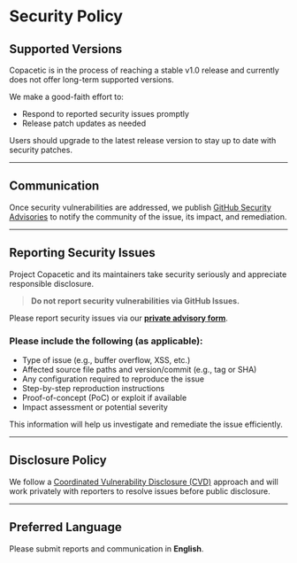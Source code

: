 # Security Policy

## Supported Versions

Copacetic is in the process of reaching a stable v1.0 release and currently does not offer long-term supported versions.

We make a good-faith effort to:
- Respond to reported security issues promptly
- Release patch updates as needed

Users should upgrade to the latest release version to stay up to date with security patches.

---

## Communication

Once security vulnerabilities are addressed, we publish [GitHub Security Advisories](https://github.com/project-copacetic/copacetic/security/advisories) to notify the community of the issue, its impact, and remediation.

---

## Reporting Security Issues

Project Copacetic and its maintainers take security seriously and appreciate responsible disclosure.

> **Do not report security vulnerabilities via GitHub Issues.**

Please report security issues via our **[private advisory form](https://github.com/project-copacetic/copacetic/security/advisories/new)**.

### Please include the following (as applicable):
- Type of issue (e.g., buffer overflow, XSS, etc.)
- Affected source file paths and version/commit (e.g., tag or SHA)
- Any configuration required to reproduce the issue
- Step-by-step reproduction instructions
- Proof-of-concept (PoC) or exploit if available
- Impact assessment or potential severity

This information will help us investigate and remediate the issue efficiently.

---

## Disclosure Policy

We follow a [Coordinated Vulnerability Disclosure (CVD)](https://en.wikipedia.org/wiki/Coordinated_vulnerability_disclosure) approach and will work privately with reporters to resolve issues before public disclosure.

---

## Preferred Language

Please submit reports and communication in **English**.
